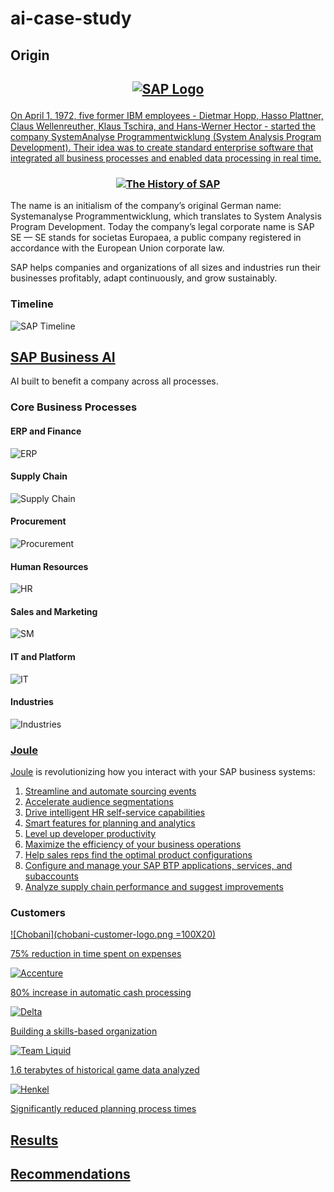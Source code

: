 # ai-case-study

## Origin

<h2 align="center">

<a href="https://www.sap.com/index.html">![SAP Logo](newsaplogo.jpeg)

</h2>

On April 1, 1972, five former IBM employees - Dietmar Hopp, Hasso Plattner, Claus Wellenreuther, Klaus Tschira, and Hans-Werner Hector - started the company SystemAnalyse Programmentwicklung (System Analysis Program Development). Their idea was to create standard enterprise software that integrated all business processes and enabled data processing in real time.

<h3 align="center">

[![The History of SAP](historypic.jpg)](https://youtu.be/g-UaUrETB1E)

</h3>

The name is an initialism of the company’s original German name: Systemanalyse Programmentwicklung, which translates to System Analysis Program Development. Today the company’s legal corporate name is SAP SE — SE stands for societas Europaea, a public company registered in accordance with the European Union corporate law.

SAP helps companies and organizations of all sizes and industries run their businesses profitably, adapt continuously, and grow sustainably.

<h4 align="center">

### Timeline

![SAP Timeline](hitory-sap-timeline.jpg)

</h4>

## [SAP Business AI](https://www.sap.com/products/artificial-intelligence.html)

AI built to benefit a company across all processes. 

### Core Business Processes

#### ERP and Finance

![ERP](erp.png)

#### Supply Chain

![Supply Chain](supplychain.png)

#### Procurement

![Procurement](procurement.png)

#### Human Resources

![HR](hr.png)

#### Sales and Marketing

![SM](sm.png)

#### IT and Platform

![IT](last.png)

#### Industries

![Industries](Industries.png)

### [Joule](https://www.sap.com/products/artificial-intelligence/ai-assistant.html)

[Joule](Joule.pdf) is revolutionizing how you interact with your SAP business systems:
1. [Streamline and automate sourcing events](https://www.sap.com/products/spend-management/category-management-software.html#gen-ai)
2. [Accelerate audience segmentations](https://www.sap.com/products/crm/customer-data-platform.html)
3. [Drive intelligent HR self-service capabilities](https://www.sap.com/products/hcm/ai-joule-product-tour.html)
4. [Smart features for planning and analytics](https://www.sap.com/products/technology-platform/cloud-analytics/features/generative-ai.html)
5. [Level up developer productivity](https://www.sap.com/products/technology-platform/developer-tools.html)
6. [Maximize the efficiency of your business operations](https://www.sap.com/products/erp/s4hana/innovations.html)
7. [Help sales reps find the optimal product configurations](https://www.sap.com/assetdetail/2024/05/88cc6321-c07e-0010-bca6-c68f7e60039b.html)
8. [Configure and manage your SAP BTP applications, services, and subaccounts](https://www.sap.com/products/artificial-intelligence/business-technology-platform.html)
9. [Analyze supply chain performance and suggest improvements](https://www.sap.com/products/artificial-intelligence/supply-chain.html#plan)

### Customers

<a href="https://www.sap.com/assetdetail/2023/12/7879d188-9e7e-0010-bca6-c68f7e60039b.html">![Chobani](chobani-customer-logo.png =100X20)

75% reduction in time spent on expenses

<a href="https://www.sap.com/documents/2022/10/0023e3d1-497e-0010-bca6-c68f7e60039b.html">![Accenture](Accenture-customer-logo.png)

80% increase in automatic cash processing

<a href="https://www.sap.com/assetdetail/2024/02/c24abc0c-b07e-0010-bca6-c68f7e60039b.html">![Delta](delta-customer-logo.png)

Building a skills-based organization

<a href="https://www.sap.com/asset/dynamic/2023/07/c4e4d3c9-807e-0010-bca6-c68f7e60039b.html">![Team Liquid](team-liquid-customer-logo.png)

1.6 terabytes of historical game data analyzed

<a href="https://www.sap.com/assetdetail/2024/05/fc662a8d-c57e-0010-bca6-c68f7e60039b.html">![Henkel](henkel-customer-logo.svg)

Significantly reduced planning process times

## Results

## Recommendations
